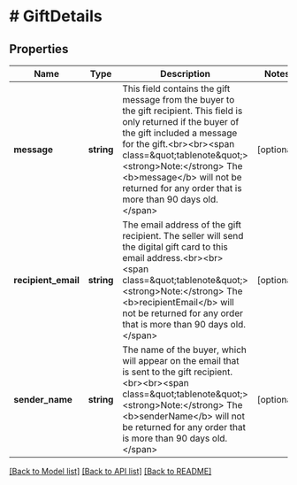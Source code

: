 # # GiftDetails

## Properties

Name | Type | Description | Notes
------------ | ------------- | ------------- | -------------
**message** | **string** | This field contains the gift message from the buyer to the gift recipient. This field is only returned if the buyer of the gift included a message for the gift.&lt;br&gt;&lt;br&gt;&lt;span class&#x3D;\&quot;tablenote\&quot;&gt;&lt;strong&gt;Note:&lt;/strong&gt; The &lt;b&gt;message&lt;/b&gt; will not be returned for any order that is more than 90 days old.&lt;/span&gt; | [optional]
**recipient_email** | **string** | The email address of the gift recipient. The seller will send the digital gift card to this email address.&lt;br&gt;&lt;br&gt;&lt;span class&#x3D;\&quot;tablenote\&quot;&gt;&lt;strong&gt;Note:&lt;/strong&gt; The &lt;b&gt;recipientEmail&lt;/b&gt; will not be returned for any order that is more than 90 days old.&lt;/span&gt; | [optional]
**sender_name** | **string** | The name of the buyer, which will appear on the email that is sent to the gift recipient.&lt;br&gt;&lt;br&gt;&lt;span class&#x3D;\&quot;tablenote\&quot;&gt;&lt;strong&gt;Note:&lt;/strong&gt; The &lt;b&gt;senderName&lt;/b&gt; will not be returned for any order that is more than 90 days old.&lt;/span&gt; | [optional]

[[Back to Model list]](../../README.md#models) [[Back to API list]](../../README.md#endpoints) [[Back to README]](../../README.md)
